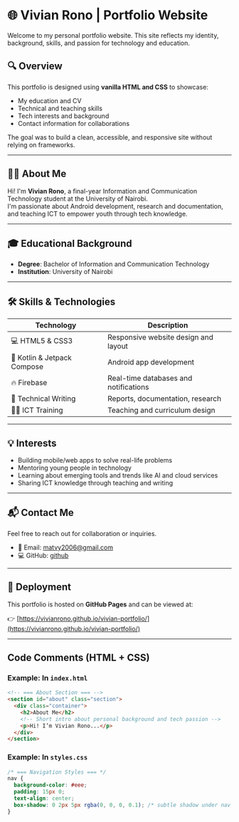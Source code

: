 # 🌐 Vivian Rono | Portfolio Website

Welcome to my personal portfolio website. This site reflects my identity, background, skills, and passion for technology and education.

## 🔍 Overview

This portfolio is designed using **vanilla HTML and CSS** to showcase:

- My education and CV
- Technical and teaching skills
- Tech interests and background
- Contact information for collaborations

The goal was to build a clean, accessible, and responsive site without relying on frameworks.

---

## 👩‍💻 About Me

Hi! I'm **Vivian Rono**, a final-year Information and Communication Technology student at the University of Nairobi.  
I'm passionate about Android development, research and documentation, and teaching ICT to empower youth through tech knowledge.

---

## 🎓 Educational Background

- **Degree**: Bachelor of Information and Communication Technology  
- **Institution**: University of Nairobi

---

## 🛠️ Skills & Technologies

| Technology | Description |
|------------|-------------|
| 💻 HTML5 & CSS3 | Responsive website design and layout |
| 📱 Kotlin & Jetpack Compose | Android app development |
| 🔥 Firebase | Real-time databases and notifications |
| 🧠 Technical Writing | Reports, documentation, research |
| 👩‍🏫 ICT Training | Teaching and curriculum design 

---

## 💡 Interests

- Building mobile/web apps to solve real-life problems
- Mentoring young people in technology
- Learning about emerging tools and trends like AI and cloud services
- Sharing ICT knowledge through teaching and writing

---

## 📬 Contact Me

Feel free to reach out for collaboration or inquiries.

- 📧 Email: [matvy2006@gmail.com](mailto:matvy2006@gmail.com)  
- 💻 GitHub: [github](https://github.com/vivianrono)

---

## 🚀 Deployment

This portfolio is hosted on **GitHub Pages** and can be viewed at:

👉 [https://vivianrono.github.io/vivian-portfolio/](https://vivianrono.github.io/vivian-portfolio/)

---

## Code Comments (HTML + CSS)

### Example: In `index.html`

```html
<!-- === About Section === -->
<section id="about" class="section">
  <div class="container">
    <h2>About Me</h2>
    <!-- Short intro about personal background and tech passion -->
    <p>Hi! I’m Vivian Rono...</p>
  </div>
</section>
```

### Example: In `styles.css`

```css
/* === Navigation Styles === */
nav {
  background-color: #eee;
  padding: 15px 0;
  text-align: center;
  box-shadow: 0 2px 5px rgba(0, 0, 0, 0.1); /* subtle shadow under nav */
}
```


